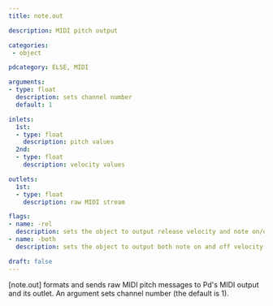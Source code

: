 ```yaml
---
title: note.out

description: MIDI pitch output

categories:
 - object

pdcategory: ELSE, MIDI

arguments:
- type: float
  description: sets channel number
  default: 1

inlets:
  1st:
  - type: float
    description: pitch values
  2nd:
  - type: float
    description: velocity values

outlets:
  1st:
  - type: float
    description: raw MIDI stream

flags:
- name: -rel
  description: sets the object to output release velocity and note on/off flag
- name: -both
  description: sets the object to output both note on and off velocity

draft: false
---
```


[note.out] formats and sends raw MIDI pitch messages to Pd's MIDI output and its outlet. An argument sets channel number (the default is 1).